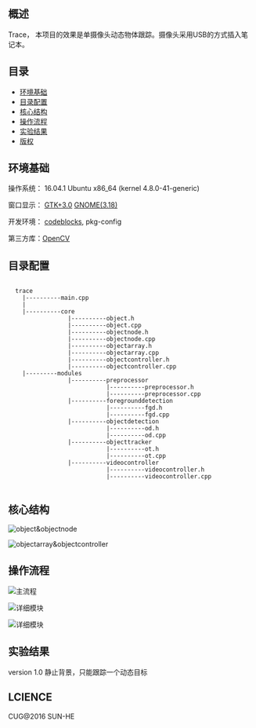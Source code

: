 <h2>概述</h2>
Trace， 本项目的效果是单摄像头动态物体跟踪。摄像头采用USB的方式插入笔记本。

<h2>目录</h2>

* [环境基础](#1)
* [目录配置](#2)
* [核心结构](#3)
* [操作流程](#4)
* [实验结果](#5)
* [版权](#6)

<h2 id="1">环境基础</h2>
操作系统： 16.04.1 Ubuntu x86_64 (kernel 4.8.0-41-generic)

窗口显示： [GTK+3.0](https://www.gtk.org/)  [GNOME(3.18)](https://www.gnome.org/)

开发环境： [codeblocks](https://launchpad.net/~damien-moore/+archive/ubuntu/codeblocks-stable), pkg-config

第三方库：[OpenCV](http://opencv.org/)

<h2 id="2">目录配置</h2>

```

  trace
    |----------main.cpp
    |
    |----------core
                 |----------object.h
                 |----------object.cpp
                 |----------objectnode.h
                 |----------objectnode.cpp
                 |----------objectarray.h
                 |----------objectarray.cpp
                 |----------objectcontroller.h
                 |----------objectcontroller.cpp
    |---------modules
                 |----------preprocessor
                            |----------preprocessor.h
                            |----------preprocessor.cpp
                 |----------foregrounddetection
                            |----------fgd.h
                            |----------fgd.cpp
                 |----------objectdetection
                            |----------od.h
                            |----------od.cpp
                 |----------objecttracker
                            |----------ot.h
                            |----------ot.cpp
                 |----------videocontroller
                            |----------videocontroller.h
                            |----------videocontroller.cpp
                            
```

<h2 id="3">核心结构</h2>

![object&objectnode](http://obp7hxe1q.bkt.clouddn.com/trace/core/core01.png)

![objectarray&objectcontroller](http://obp7hxe1q.bkt.clouddn.com/trace/core/core02.png)

<h2 id="4">操作流程</h2>

![主流程](http://obp7hxe1q.bkt.clouddn.com/trace/modules/modules01.png)

![详细模块](http://obp7hxe1q.bkt.clouddn.com/trace/modules/modules04.png)

![详细模块](http://obp7hxe1q.bkt.clouddn.com/trace/modules/modules03.png)

<h2 id="5">实验结果</h2>

version 1.0 静止背景，只能跟踪一个动态目标

<h2  id="6">LCIENCE</h2>
CUG@2016 SUN-HE